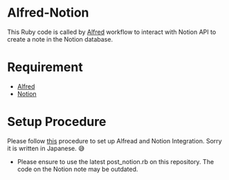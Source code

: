 # Alfred-Notion

This Ruby code is called by [Alfred](https://www.alfredapp.com/) workflow to interact with Notion API to create a note in the Notion database.

# Requirement

- [Alfred](https://www.alfredapp.com/)
- [Notion](https://www.notion.so/product)

# Setup Procedure

Please follow [this](https://www.notion.so/marchin/Alfred-Notion-641d6d758e1040068dbb8283373ae105?pvs=4) procedure to set up Alfread and Notion Integration. Sorry it is written in Japanese. 😅

- Please ensure to use the latest post_notion.rb on this repository. The code on the Notion note may be outdated.
